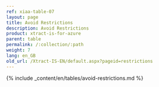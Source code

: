```yaml
---
ref: xiaa-table-07
layout: page
title: Avoid Restrictions
description: Avoid Restrictions
product: xtract-is-for-azure
parent: table
permalink: /:collection/:path
weight: 7
lang: en_GB
old_url: /Xtract-IS-EN/default.aspx?pageid=restrictions
---
```

{% include _content/en/tables/avoid-restrictions.md  %}